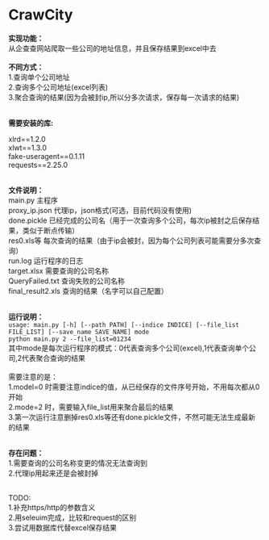 # CrawCity

**实现功能：**<br>从企查查网站爬取一些公司的地址信息，并且保存结果到excel中去<br><br>
**不同方式：**<br>
1.查询单个公司地址<br>
2.查询多个公司地址(excel列表)<br>3.聚合查询的结果(因为会被封ip,所以分多次请求，保存每一次请求的结果)<br><br>

**需要安装的库:**<br>

xlrd==1.2.0<br>
xlwt==1.3.0<br>
fake-useragent==0.1.11<br>
requests==2.25.0<br><br>

**文件说明：<br>**
main.py 主程序<br>
proxy_ip.json 代理ip，json格式(可选，目前代码没有使用)<br>
done.pickle 已经完成的公司名（用于一次查询多个公司，每次ip被封之后保存结果，类似于断点传输）<br>
res0.xls等 每次查询的结果（由于ip会被封，因为每个公司列表可能需要分多次查询）<br>
run.log  运行程序的日志<br>
target.xlsx 需要查询的公司名称<br>
QueryFailed.txt 查询失败的公司名称<br>
final_result2.xls  查询的结果（名字可以自己配置）<br><br>

**运行说明：<br>**
`usage: main.py [-h] [--path PATH] [--indice INDICE] [--file_list FILE_LIST] [--save_name SAVE_NAME] mode
`<br>
`python main.py 2 --file_list=01234`<br>
其中mode是每次运行程序的模式：0代表查询多个公司(excel),1代表查询单个公司,2代表聚合查询的结果<br>
<br>
需要注意的是：<br>1.model=0 时需要注意indice的值，从已经保存的文件序号开始，不用每次都从0开始<br>
2.mode=2 时，需要输入file_list用来聚合最后的结果<br>
3.第一次运行注意删掉res0.xls等还有done.pickle文件，不然可能无法生成最新的结果<br><br>

**存在问题：<br>**
1.需要查询的公司名称变更的情况无法查询到<br>
2.代理ip用起来还是会被封掉<br><br>  

TODO:<br>
1.补充https/http的参数含义<br>
2.用seleuim完成，比较和request的区别<br>
3.尝试用数据库代替excel保存结果<br>









